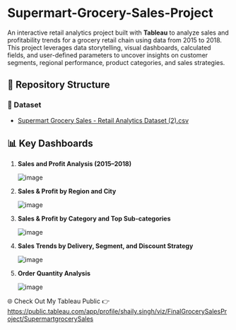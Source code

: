 # Supermart-Grocery-Sales-Project
An interactive retail analytics project built with **Tableau** to analyze sales and profitability trends for a grocery retail chain using data from 2015 to 2018. This project leverages data storytelling, visual dashboards, calculated fields, and user-defined parameters to uncover insights on customer segments, regional performance, product categories, and sales strategies.
## 📁 Repository Structure
### 📂 Dataset
- [Supermart Grocery Sales - Retail Analytics Dataset (2).csv](https://github.com/Samplergithub769/Supermart-Grocery-Sales-Project/blob/main/Supermart%20Grocery%20Sales%20-%20Retail%20Analytics%20Dataset%20(2).csv)
## 📊 Key Dashboards
1. **Sales and Profit Analysis (2015–2018)**
   
   ![image](https://github.com/user-attachments/assets/709ec855-4bea-4694-b3b3-93ba63147b29)
2. **Sales & Profit by Region and City**
   
   ![image](https://github.com/user-attachments/assets/4d294b07-197e-4c72-9277-39de2d8b1314)
3. **Sales & Profit by Category and Top Sub-categories**
   
   ![image](https://github.com/user-attachments/assets/5bdb8399-cd49-4e96-a793-8613687aa8a7)
4. **Sales Trends by Delivery, Segment, and Discount Strategy**

   ![image](https://github.com/user-attachments/assets/1711179a-7346-474c-8ac8-d2549a7e152b)
6. **Order Quantity Analysis**
   
   ![image](https://github.com/user-attachments/assets/e5cdc93b-ec83-4e16-ac80-311dc3e680c5)
   
🌐 Check Out My Tableau Public
👉 https://public.tableau.com/app/profile/shaily.singh/viz/FinalGrocerySalesProject/SupermartgrocerySales




